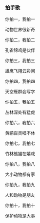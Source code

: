 ### 拍手歌
你拍一，我拍一

动物世界很新奇

你拍二，我拍二

孔雀锦鸡是伙伴

你拍三，我拍三

雄鹰飞翔云彩间

你拍四，我拍四

天空雁群会写字

你拍五，我拍五

丛林深处有猛虎

你拍六，我拍六

黄鹂百灵唱不休

你拍七，我拍七

竹林熊猫在嬉戏

你拍八，我拍八

大小动物都有家

你拍九，我拍九

人和动物是朋友

你拍十，我拍十

保护动物是大事
